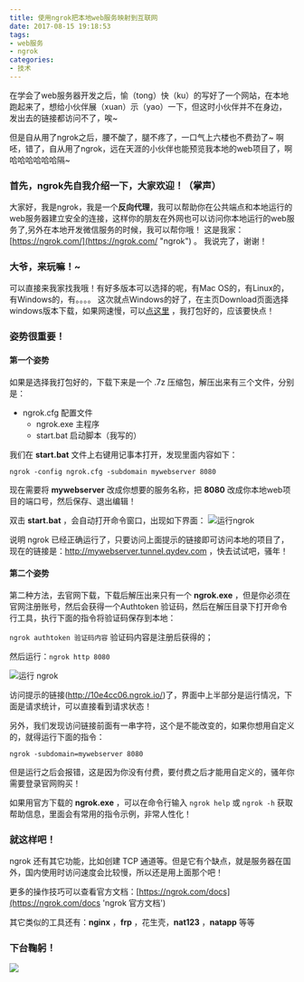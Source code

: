 ```yaml
---
title: 使用ngrok把本地web服务映射到互联网
date: 2017-08-15 19:18:53
tags:
- web服务
- ngrok
categories:
- 技术
---
```


在学会了web服务器开发之后，愉（tong）快（ku）的写好了一个网站，在本地跑起来了，想给小伙伴展（xuan）示（yao）一下，但这时小伙伴并不在身边，发出去的链接都访问不了，唉~

但是自从用了ngrok之后，腰不酸了，腿不疼了，一口气上六楼也不费劲了~ 啊呸，错了，自从用了ngrok，远在天涯的小伙伴也能预览我本地的web项目了，啊哈哈哈哈哈哈隔~

### 首先，ngrok先自我介绍一下，大家欢迎！（掌声）
大家好，我是ngrok，我是一个**反向代理**，我可以帮助你在公共端点和本地运行的web服务器建立安全的连接，这样你的朋友在外网也可以访问你本地运行的web服务了,另外在本地开发微信服务的时候，我可以帮你哦！
这是我家：[https://ngrok.com/](https://ngrok.com/ "ngrok") 。
我说完了，谢谢！

<!--more-->

### 大爷，来玩嘛！~
可以直接来我家找我哦！有好多版本可以选择的呢，有Mac OS的，有Linux的，有Windows的，有。。。。
这次就点Windows的好了，在主页Download页面选择windows版本下载，如果网速慢，可以[点这里](http://ouq616hsi.bkt.clouddn.com/7z/ngrok.7z 'ngrok') ，我打包好的，应该要快点！

### 姿势很重要！

#### 第一个姿势

如果是选择我打包好的，下载下来是一个 .7z 压缩包，解压出来有三个文件，分别是：

- ngrok.cfg		配置文件
  - ngrok.exe	主程序
  - start.bat                启动脚本（我写的）

我们在 **start.bat** 文件上右键用记事本打开，发现里面内容如下：

`ngrok -config ngrok.cfg -subdomain mywebserver 8080` 

现在需要将 **mywebserver** 改成你想要的服务名称，把 **8080** 改成你本地web项目的端口号，然后保存、退出编辑！

双击 **start.bat** ，会自动打开命令窗口，出现如下界面：
![](http://ouq650v6r.bkt.clouddn.com/jpg/ngrok_run.jpg '运行ngrok')  

说明 ngrok 已经正确运行了，只要访问上面提示的链接即可访问本地的项目了，现在的链接是：http://mywebserver.tunnel.qydev.com ，快去试试吧，骚年！



#### 第二个姿势

第二种方法，去官网下载，下载后解压出来只有一个 **ngrok.exe** ，但是你必须在官网注册账号，然后会获得一个Authtoken 验证码，然后在解压目录下打开命令行工具，执行下面的指令将验证码保存到本地：

`ngrok authtoken 验证码内容` 	验证码内容是注册后获得的；

然后运行：`ngrok http 8080` 

![](http://ouq650v6r.bkt.clouddn.com/jpg/ngrok_64_run.jpg '运行 ngrok') 

访问提示的链接(http://10e4cc06.ngrok.io/)了，界面中上半部分是运行情况，下面是请求统计，可以直接看到请求状态！

另外，我们发现访问链接前面有一串字符，这个是不能改变的，如果你想用自定义的，就得运行下面的指令：

`ngrok -subdomain=mywebserver 8080 `

但是运行之后会报错，这是因为你没有付费，要付费之后才能用自定义的，骚年你需要登录官网购买！



如果用官方下载的 **ngrok.exe** ，可以在命令行输入 `ngrok help` 或 `ngrok -h` 获取帮助信息，里面会有常用的指令示例，非常人性化！



### 就这样吧！

ngrok 还有其它功能，比如创建 TCP 通道等。但是它有个缺点，就是服务器在国外，国内使用时访问速度会比较慢，所以还是用上面那个吧！

更多的操作技巧可以查看官方文档：[https://ngrok.com/docs](https://ngrok.com/docs 'ngrok 官方文档') 

其它类似的工具还有：**nginx** ，**frp** ，花生壳，**nat123** ，**natapp** 等等



### 下台鞠躬！

![](http://okbn8yrzu.bkt.clouddn.com/meme/meme_bow_02.jpg )  

